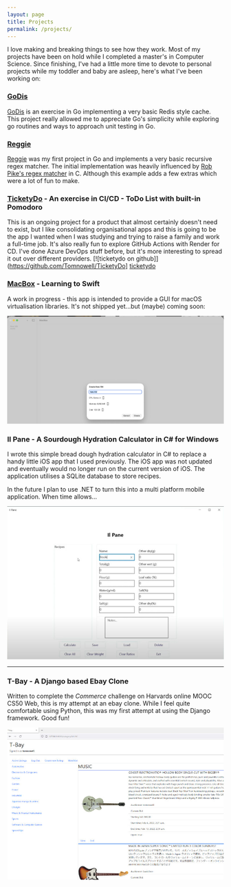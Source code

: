 ```yaml
---
layout: page
title: Projects
permalink: /projects/
---
```


I love making and breaking things to see how they work. Most of my projects have been on hold while I completed a master's in Computer Science. Since finishing, I've had a little more time to devote to personal projects while my toddler and baby are asleep, here's what I've been working on:

### [GoDis](https://github.com/Tomnowell/GoDis)
[GoDis](https://github.com/Tomnowell/GoDis) is an exercise in Go implementing a very basic Redis style cache. This project really allowed me to appreciate Go's simplicity while exploring go routines and ways to approach unit testing in Go.

### [Reggie](https://github.com/Tomnowell/Reggie)
[Reggie](https://github.com/Tomnowell/Reggie) was my first project in Go and implements a very basic recursive regex matcher. The initial implementation was heavily influenced by [Rob Pike's regex matcher](https://www.cs.princeton.edu/courses/archive/spr09/cos333/beautiful.html) in C. Although this example adds a few extras which were a lot of fun to make.

### [TicketyDo](https://github.com/Tomnowell/TicketyDo) - An exercise in CI/CD - ToDo List with built-in Pomodoro
This is an ongoing project for a product that almost certainly doesn't need to exist, but I like consolidating organisational apps and this is going to be the app I wanted when I was studying and trying to raise a family and work a full-time job. It's also really fun to explore GitHub Actions with Render for CD. I've done Azure DevOps stuff before, but it's more interesting to spread it out over different providers.
[![ticketydo on github]](https://github.com/Tomnowell/TicketyDo]
[ticketydo](https://ticketydo.com)


### [MacBox](https://github.com/Tomnowell/macbox) - Learning to Swift
A work in progress - this app is intended to provide a GUI for macOS virtualisation libraries. It's not shipped yet...but (maybe) coming soon:

[![MacBox on Github](/images/macBox.webp)](https://github.com/Tomnowell/macbox)

### Il Pane - A Sourdough Hydration Calculator in C# for Windows

I wrote this simple bread dough hydration calculator in C# to replace a handy little iOS app that I used previously. The iOS app was not updated and eventually would no longer run on the current version of iOS. The application utilises a SQLite database to store recipes.

In the future I plan to use .NET to turn this into a multi platform mobile application. When time allows...

[![Il Pane on Github](/images/ilPane.jpg)](https://github.com/Tomnowell/IlPane)

---

### T-Bay - A Django based Ebay Clone

Written to complete the *Commerce* challenge on Harvards online MOOC CS50 Web, this is my attempt at an ebay clone. While I feel quite comfortable using Python, this was my first attempt at using the Django framework. Good fun!

[![T Bay on Github](/images/Tbay.jpg)](https://github.com/Tomnowell/cs50w-commerce)